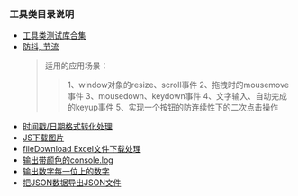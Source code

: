 ### 工具类目录说明

- [工具类测试库合集](./tests/package.json)
- [防抖, 节流](./1002.js)
  > 适用的应用场景：
  >> 1、window对象的resize、scroll事件
  >> 2、拖拽时的mousemove事件
  >> 3、mousedown、keydown事件
  >> 4、文字输入、自动完成的keyup事件
  >> 5、实现一个按钮的防连续性下的二次点击操作
- [时间戳/日期格式转化处理](./1003.js)
- [JS下载图片](./1004.js)
- [fileDownload Excel文件下载处理](./1005.js)
- [输出带颜色的console.log](./1006.js)
- [输出数字每一位上的数字](./1007.js)
- [把JSON数据导出JSON文件](./1008.mjs)